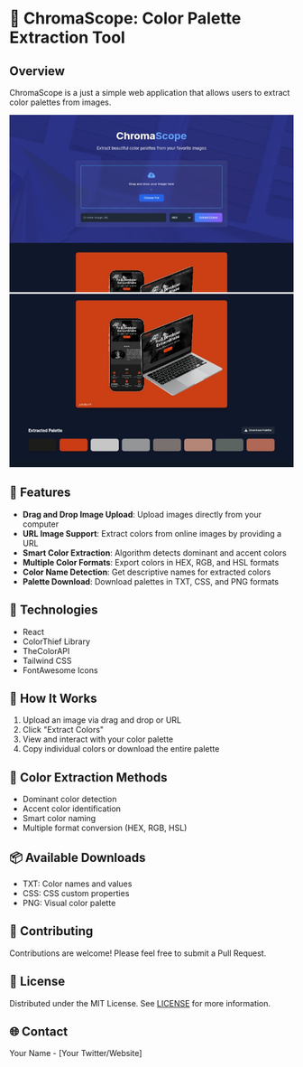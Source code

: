 # 🎨 ChromaScope: Color Palette Extraction Tool

## Overview

ChromaScope is a just a simple web application that allows users to extract color palettes from images.

![ChromaScope Preview](IMG_20241121_194003.jpg)
![ChromaScope Preview](IMG_20241121_194021.jpg)



## 🌟 Features

- **Drag and Drop Image Upload**: Upload images directly from your computer
- **URL Image Support**: Extract colors from online images by providing a URL
- **Smart Color Extraction**:  Algorithm detects dominant and accent colors
- **Multiple Color Formats**: Export colors in HEX, RGB, and HSL formats
- **Color Name Detection**: Get descriptive names for extracted colors
- **Palette Download**: Download palettes in TXT, CSS, and PNG formats

## 🚀 Technologies

- React
- ColorThief Library
- TheColorAPI
- Tailwind CSS
- FontAwesome Icons

## 🤖 How It Works

1. Upload an image via drag and drop or URL
2. Click "Extract Colors"
3. View and interact with your color palette
4. Copy individual colors or download the entire palette

## 🌈 Color Extraction Methods

- Dominant color detection
- Accent color identification
- Smart color naming
- Multiple format conversion (HEX, RGB, HSL)

## 📦 Available Downloads

- TXT: Color names and values
- CSS: CSS custom properties
- PNG: Visual color palette

## 🤝 Contributing

Contributions are welcome! Please feel free to submit a Pull Request.

## 📝 License

Distributed under the MIT License. See [LICENSE](LICENSE) for more information.

## 🌐 Contact

Your Name - [Your Twitter/Website]
